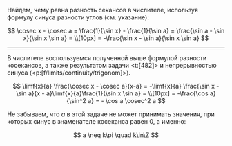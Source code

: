 Найдем, чему равна разность секансов в числителе, используя формулу синуса разности углов (см. указание):

$$ \cosec x - \cosec a = \frac{1}{\sin x} - \frac{1}{\sin a} = \frac{\sin a - \sin x}{\sin x \sin a} = \\[10px] = -\frac{\sin x - \sin a}{\sin x \sin a} $$

---

В числителе воспользуемся полученной выше формулой разности косекансов, а также результатом задачи <t:[482]> и непрерывностью синуса (<p:[f/limits/continuity/trigonom]>).

$$ \limf{x}{a} \frac{\cosec x - \cosec a}{x-a} = -\limf{x}{a} \frac{\sin x - \sin a}{x - a}\limf{x}{a}\frac{1}{\sin x \sin a} = \\[10px] = -\frac{\cos a}{\sin^2 a} = - \cos a \cosec^2 a $$

Не забываем, что $a$ в этой задаче не может принимать значения, при которых синус в знаменателе косеканса равен $0$, а именно:

$$ a \neq k\pi \quad k\in\Z $$
